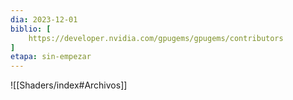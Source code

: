 ```yaml
---
dia: 2023-12-01
biblio: [
	https://developer.nvidia.com/gpugems/gpugems/contributors
]
etapa: sin-empezar
---
```





![[Shaders/index#Archivos]]
